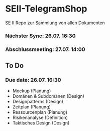 # SEII-TelegramShop
SE II Repo zur Sammlung von allen Dokumenten

### Nächster Sync: 26.07. 16:30
### Abschlussmeeting: 27.07. 14:00

## To Do

### Due date: 26.07. 16:30

- Mockup (Planung)
- Domänen & Subdomänen (Design)
- Designpatterns (Design)
- Zeitplan (Planung)
- Ressourcenplan (Planung)
- Risikenanalyse (Definition)
- Taktisches Design (Design)
